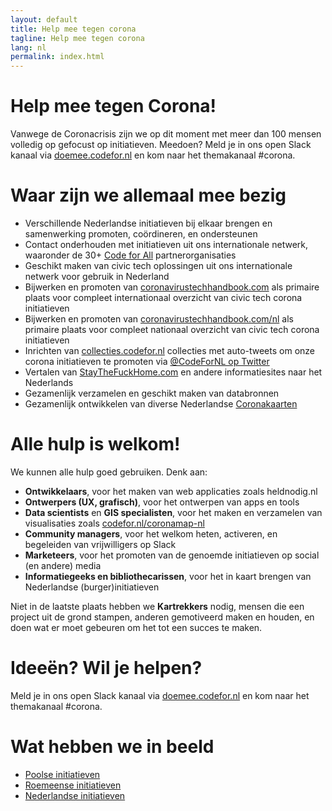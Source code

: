 ```yaml
---
layout: default
title: Help mee tegen corona
tagline: Help mee tegen corona
lang: nl
permalink: index.html
---
```

# Help mee tegen Corona!
Vanwege de Coronacrisis zijn we op dit moment met meer dan 100 mensen volledig op gefocust op initiatieven. Meedoen? Meld je in ons open Slack kanaal via [doemee.codefor.nl](https://doemee.codefor.nl) en kom naar het themakanaal #corona.

# Waar zijn we allemaal mee bezig
* Verschillende Nederlandse initiatieven bij elkaar brengen en samenwerking promoten, coördineren, en ondersteunen
* Contact onderhouden met initiatieven uit ons internationale netwerk, waaronder de 30+ [Code for All](https://codeforall.org/) partnerorganisaties
* Geschikt maken van civic tech oplossingen uit ons internationale netwerk voor gebruik in Nederland
* Bijwerken en promoten van [coronavirustechhandbook.com](https://www.coronavirustechhandbook.com) als primaire plaats voor compleet internationaal overzicht van civic tech corona initiatieven
* Bijwerken en promoten van [coronavirustechhandbook.com/nl](https://www.coronavirustechhandbook.com/nl) als primaire plaats voor compleet nationaal overzicht van civic tech corona initiatieven
* Inrichten van [collecties.codefor.nl](https://collecties.codefor.nl) collecties met auto-tweets om onze corona initiatieven te promoten via [@CodeForNL op Twitter](https://twitter.com/codefornl)
* Vertalen van [StayTheFuckHome.com](https://www.StayTheFuckHome.com/nl/) en andere informatiesites naar het Nederlands
* Gezamenlijk verzamelen en geschikt maken van databronnen
* Gezamenlijk ontwikkelen van diverse Nederlandse [Coronakaarten](https://www.codefor.nl/coronamap-nl/)

# Alle hulp is welkom!
We kunnen alle hulp goed gebruiken. Denk aan:
* __Ontwikkelaars__, voor het maken van web applicaties zoals heldnodig.nl
* __Ontwerpers (UX, grafisch)__, voor het ontwerpen van apps en tools
* __Data scientists__ en __GIS specialisten__, voor het maken en verzamelen van visualisaties zoals [codefor.nl/coronamap-nl](https://www.codefor.nl/coronamap-nl)
* __Community managers__, voor het welkom heten, activeren, en begeleiden van vrijwilligers op Slack
* __Marketeers__, voor het promoten van de genoemde initiatieven op social (en andere) media
* __Informatiegeeks en bibliothecarissen__, voor het in kaart brengen van Nederlandse (burger)initiatieven

Niet in de laatste plaats hebben we __Kartrekkers__ nodig, mensen die een project uit de grond stampen, anderen gemotiveerd maken en houden, en doen wat er moet gebeuren om het tot een succes te maken.

# Ideeën? Wil je helpen?

Meld je in ons open Slack kanaal via [doemee.codefor.nl](https://doemee.codefor.nl) en kom naar het themakanaal #corona.

# Wat hebben we in beeld

* [Poolse initiatieven](Polen.md)
* [Roemeense initiatieven](Roemenie.md)
* [Nederlandse initiatieven](Nederland.md)
